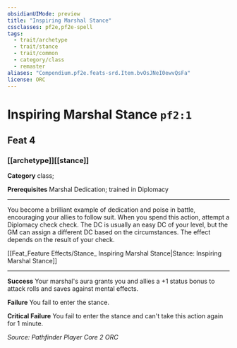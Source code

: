 ```yaml
---
obsidianUIMode: preview
title: "Inspiring Marshal Stance"
cssclasses: pf2e,pf2e-spell
tags:
  - trait/archetype
  - trait/stance
  - trait/common
  - category/class
  - remaster
aliases: "Compendium.pf2e.feats-srd.Item.bvOsJNeI0ewvQsFa"
license: ORC
---
```

# Inspiring Marshal Stance `pf2:1`
## Feat 4
### [[archetype]][[stance]]

**Category** class; 



**Prerequisites** Marshal Dedication; trained in Diplomacy
* * *
You become a brilliant example of dedication and poise in battle, encouraging your allies to follow suit. When you spend this action, attempt a Diplomacy check check. The DC is usually an easy DC of your level, but the GM can assign a different DC based on the circumstances. The effect depends on the result of your check.

[[Feat_Feature Effects/Stance_ Inspiring Marshal Stance|Stance: Inspiring Marshal Stance]]

* * *

**Success** Your marshal's aura grants you and allies a +1 status bonus to attack rolls and saves against mental effects.

**Failure** You fail to enter the stance.

**Critical Failure** You fail to enter the stance and can't take this action again for 1 minute.

*Source: Pathfinder Player Core 2*
*ORC*